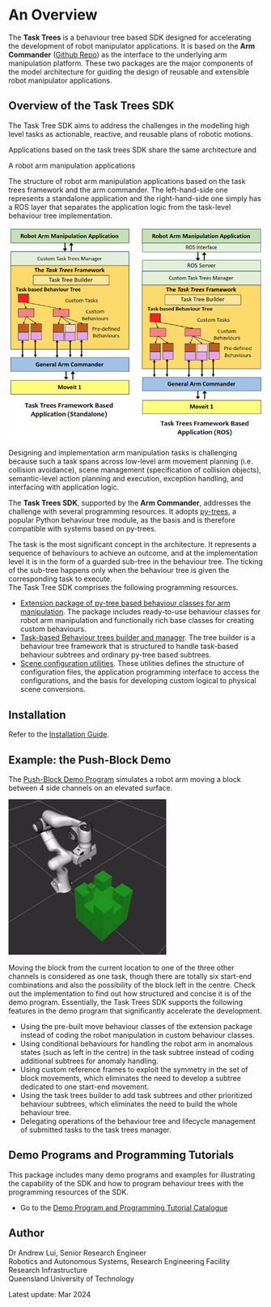 # An Overview

The **Task Trees** is a behaviour tree based SDK designed for accelerating the development of robot manipulator applications. It is based on the **Arm Commander** ([Github Repo](https://github.com/REF-RAS/arm_commander)) as the interface to the underlying arm manipulation platform. These two packages are the major components of the model architecture for guiding the design of reusable and extensible robot manipulator applications.

## Overview of the Task Trees SDK 

The Task Tree SDK aims to address the challenges in the modelling high level tasks as actionable, reactive, and reusable plans of robotic motions. 

Applications based on the task trees SDK share the same architecture and 

A robot arm manipulation applications 

The structure of robot arm manipulation applications based on the task trees framework and the arm commander. The left-hand-side one represents a standalone application and the right-hand-side one simply has a ROS layer that separates the application logic from the task-level behaviour tree implementation.

![Application Architecture](../assets/TaskTrees1.png)

Designing and implementation arm manipulation tasks is challenging because such a task spans across low-level arm movement planning (i.e. collision avoidance), scene management (specification of collision objects), semantic-level action planning and execution, exception handling, and interfacing with application logic. 

The **Task Trees SDK**, supported by the **Arm Commander**, addresses the challenge with several programming resources. It adopts [py-trees](https://pypi.org/project/py-trees/), a popular Python behaviour tree module, as the basis and is therefore compatible with systems based on py-trees. 

The task is the most significant concept in the architecture. It represents a sequence of behaviours to achieve an outcome, and at the implementation level it is in the form of a guarded sub-tree in the behaviour tree. The ticking of the sub-tree happens only when the behaviour tree is given the corresponding task to execute.  
The Task Tree SDK comprises the following programming resources.

- [Extension package of py-tree based behaviour classes for arm manipulation](BEHAVIOURS.md). The package includes ready-to-use behaviour classes for robot arm manipulation and functionally rich base classes for creating custom behaviours.
- [Task-based Behaviour trees builder and manager](TASK_TREES_MANAGER.md). The tree builder is a behaviour tree framework that is structured to handle task-based behaviour subtrees and ordinary py-tree based subtrees.  
- [Scene configuration utilities](SCENE_SUPPORT.md). These utilities defines the structure of configuration files, the application programming interface to access the configurations, and the basis for developing custom logical to physical scene conversions. 

## Installation

Refer to the [Installation Guide](INSTALL.md).

## Example: the Push-Block Demo

The [Push-Block Demo Program](DEMO_PUSHBLOCK.md) simulates a robot arm moving a block between 4 side channels on an elevated surface. 

![Push-Block Animation](../../demos/pushblock/docs/DemoPushBlock1.gif)

Moving the block from the current location to one of the three other channels is considered as one task, though there are totally six start-end combinations and also the possibility of the block left in the centre. Check out the implementation to find out how structured and concise it is of the demo program. Essentially, the Task Trees SDK supports the following features in the demo program that significantly accelerate the development. 
- Using the pre-built move behaviour classes of the extension package instead of coding the robot manipulation in custom behaviour classes.
- Using conditional behaviours for handling the robot arm in anomalous states (such as left in the centre) in the task subtree instead of coding additional subtrees for anomaly handling.
- Using custom reference frames to exploit the symmetry in the set of block movements, which eliminates the need to develop a subtree dedicated to one start-end movement.
- Using the task trees builder to add task subtrees and other prioritized behaviour subtrees, which eliminates the need to build the whole behaviour tree.
- Delegating operations of the behaviour tree and lifecycle management of submitted tasks to the task trees manager.

## Demo Programs and Programming Tutorials

This package includes many demo programs and examples for illustrating the capability of the SDK and how to program behaviour trees with the programming resources of the SDK. 

- Go to the [Demo Program and Programming Tutorial Catalogue](../../demos/DEMO_PROGRAMS.md)

## Author

Dr Andrew Lui, Senior Research Engineer <br />
Robotics and Autonomous Systems, Research Engineering Facility <br />
Research Infrastructure <br />
Queensland University of Technology <br />

Latest update: Mar 2024
